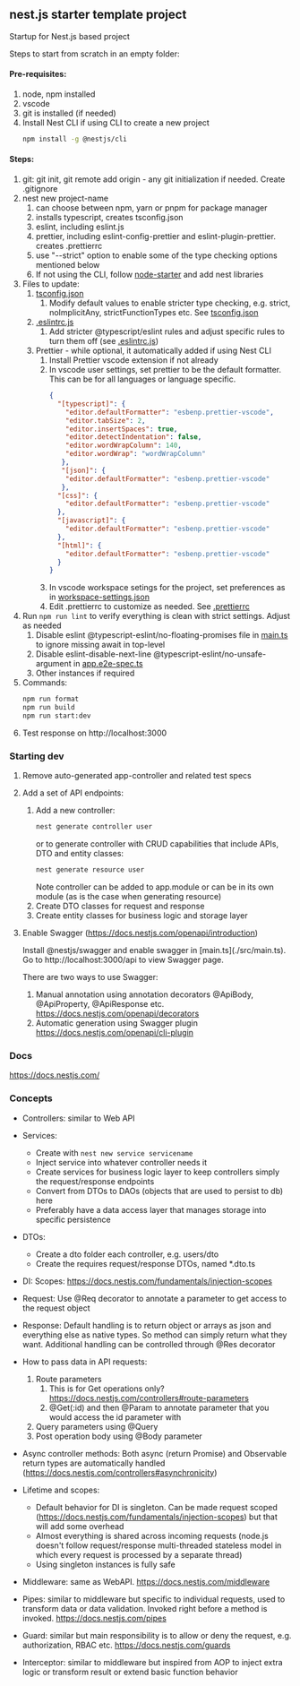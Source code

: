 
## nest.js starter template project

Startup for Nest.js based project

Steps to start from scratch in an empty folder:

#### Pre-requisites:
1. node, npm installed
2. vscode
3. git is installed (if needed)
4. Install Nest CLI if using CLI to create a new project
   ```sh
   npm install -g @nestjs/cli
   ```

#### Steps:
1. git: git init, git remote add origin - any git initialization if needed. Create .gitignore
1. nest new project-name
   1. can choose between npm, yarn or pnpm for package manager
   1. installs typescript, creates tsconfig.json
   1. eslint, including eslint.js
   1. prettier, including eslint-config-prettier and eslint-plugin-prettier. creates .prettierrc
   1. use "--strict" option to enable some of the type checking options mentioned below
   1. If not using the CLI, follow [node-starter](../node-starter) and add nest libraries
1. Files to update:
   1. [tsconfig.json](./tsconfig.json)
      1. Modify default values to enable stricter type checking, e.g. strict, noImplicitAny, strictFunctionTypes etc. See [tsconfig.json](./tsconfig.json)
   1. [.eslintrc.js](./.eslintrc.js)
      1. Add stricter @typescript/eslint rules and adjust specific rules to turn them off (see [.eslintrc.js](./.eslintrc.js))
   1. Prettier - while optional, it automatically added if using Nest CLI
      1. Install Prettier vscode extension if not already
      1. In vscode user settings, set prettier to be the default formatter. This can be for all languages or language specific.
         ```json
         {
           "[typescript]": {
             "editor.defaultFormatter": "esbenp.prettier-vscode",
             "editor.tabSize": 2,
             "editor.insertSpaces": true,
             "editor.detectIndentation": false,
             "editor.wordWrapColumn": 140,
             "editor.wordWrap": "wordWrapColumn"
            },
            "[json]": {
             "editor.defaultFormatter": "esbenp.prettier-vscode"
            },
           "[css]": {
             "editor.defaultFormatter": "esbenp.prettier-vscode"
           },
           "[javascript]": {
             "editor.defaultFormatter": "esbenp.prettier-vscode"
           },
           "[html]": {
             "editor.defaultFormatter": "esbenp.prettier-vscode"
           }
         }
         ```
      1. In vscode workspace setings for the project, set preferences as in [workspace-settings.json](./.vscode/settings.json)
      1. Edit .prettierrc to customize as needed. See [.prettierrc](./.prettierrc)
1. Run ```npm run lint``` to verify everything is clean with strict settings. Adjust as needed
   1. Disable eslint @typescript-eslint/no-floating-promises file in [main.ts](./src/main.ts) to ignore missing await in top-level
   1. Disable eslint-disable-next-line @typescript-eslint/no-unsafe-argument in [app.e2e-spec.ts](./test/app.e2e-spec.ts)
   1. Other instances if required
1. Commands:
   ```sh
   npm run format
   npm run build
   npm run start:dev
   ```
1. Test response on http://localhost:3000


### Starting dev
1. Remove auto-generated app-controller and related test specs
1. Add a set of API endpoints:
   1. Add a new controller:
      ```sh
      nest generate controller user
      ```
      or to generate controller with CRUD capabilities that include APIs, DTO and entity classes:
      ```sh
      nest generate resource user
      ```
      Note controller can be added to app.module or can be in its own module (as is the case when generating resource)
   1. Create DTO classes for request and response
   1. Create entity classes for business logic and storage layer
1. Enable Swagger (https://docs.nestjs.com/openapi/introduction)
   <p>
   Install @nestjs/swagger and enable swagger in [main.ts](./src/main.ts). Go to http://localhost:3000/api to view Swagger page. 
   <p>
   There are two ways to use Swagger:

   1. Manual annotation using annotation decorators @ApiBody, @ApiProperty, @ApiResponse etc. https://docs.nestjs.com/openapi/decorators 
   1. Automatic generation using Swagger plugin https://docs.nestjs.com/openapi/cli-plugin  



### Docs
https://docs.nestjs.com/


### Concepts
   * Controllers: similar to Web API

   * Services: 
      * Create with ```nest new service servicename ```
      * Inject service into whatever controller needs it 
      * Create services for business logic layer to keep controllers simply the request/response endpoints 
      * Convert from DTOs to DAOs (objects that are used to persist to db) here 
      * Preferably have a data access layer that manages storage into specific persistence 

   * DTOs: 
      * Create a dto folder each controller, e.g. users/dto
      * Create the requires request/response DTOs, named *.dto.ts 

   * DI: Scopes: https://docs.nestjs.com/fundamentals/injection-scopes 

   * Request: Use @Req decorator to annotate a parameter to get access to the request object

   * Response: Default handling is to return object or arrays as json and everything else as native types. So method can simply return what they want. Additional handling can be controlled through @Res decorator 

   * How to pass data in API requests:
      1. Route parameters
         1. This is for Get operations only? https://docs.nestjs.com/controllers#route-parameters 
         1. @Get(:id) and then @Param to annotate parameter that you would access the id parameter with 
      1. Query parameters using @Query
      1. Post operation body using @Body parameter

   * Async controller methods: Both async (return Promise) and Observable return types are automatically handled (https://docs.nestjs.com/controllers#asynchronicity)

   * Lifetime and scopes:
      * Default behavior for DI is singleton. Can be made request scoped (https://docs.nestjs.com/fundamentals/injection-scopes) but that will add some overhead 
      * Almost everything is shared across incoming requests (node.js doesn't follow request/response multi-threaded stateless model in which every request is processed by a separate thread) 
      * Using singleton instances is fully safe 

   * Middleware: same as WebAPI. https://docs.nestjs.com/middleware  

   * Pipes: similar to middleware but specific to individual requests, used to transform data or data validation. Invoked right before a method is invoked. https://docs.nestjs.com/pipes

   * Guard: similar but main responsibility is to allow or deny the request, e.g. authorization, RBAC etc. https://docs.nestjs.com/guards 

   * Interceptor: similar to middleware but inspired from AOP to inject extra logic or transform result or extend basic function behavior 